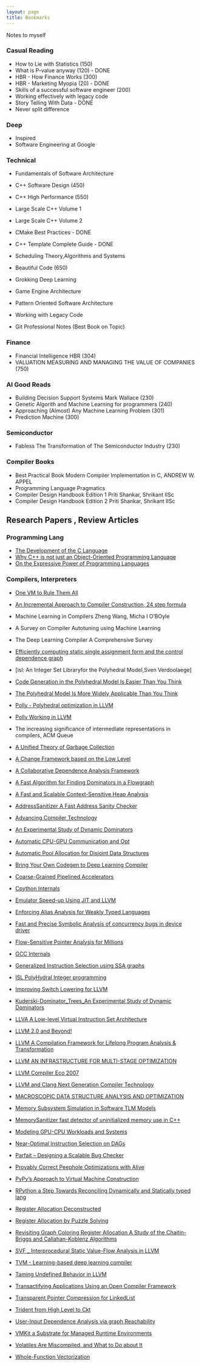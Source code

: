 ```yaml
---
layout: page
title: Bookmarks
---
```


Notes to myself

### Casual Reading
*  How to Lie with Statistics (150) 
*  What is P-value anyway (120)  - DONE
*  HBR - How Finance Works  (300)
*  HBR - Marketing Myopia (20) - DONE
*  Skills of a successful software engineer (200)
*  Working effectively with legacy code
*  Story Telling With Data  - DONE
*  Never split difference


### Deep
*  Inspired 
*  Software Engineering at Google


### Technical 
* Fundamentals of Software Architecture
* C++ Software Design  (450)
* C++ High Performance (550)	
* Large Scale C++ Volume 1 
* Large Scale C++ Volume 2
* CMake Best Practices  - DONE 
* C++ Template Complete Guide   - DONE
* Scheduling Theory,Algorithms and Systems
* Beautiful Code  (650)

* Grokking Deep Learning
* Game Engine Architecture
* Pattern Oriented Software Architecture
* Working with Legacy Code
* Git Professional Notes  (Best Book on Topic)

### Finance 
* Financial Intelligence HBR (304)
* VALUATION MEASURING AND MANAGING THE VALUE OF COMPANIES (750)

### AI Good Reads
* Building Decision Support Systems  Mark Wallace  (230)
* Genetic Algorith and Machine Learning for programmers (240)
* Approaching (Almost) Any Machine Learning Problem (301)
* Prediction Machine  (300) 


### Semiconductor
* Fabless The Transformation of The Semiconductor Industry (230)


### Compiler Books
* Best Practical Book  Modern Compiler Implementation in C, ANDREW W. APPEL
* Programming Language Pragmatics
* Compiler Design Handbook Edition 1 Priti Shankar, Shrikant IISc
* Compiler Design Handbook Edition 2 Priti Shankar, Shrikant IISc

## Research Papers , Review Articles
### Programming Lang
* [The Development of the C Language](https://www.bell-labs.com/usr/dmr/www/chist.pdf)
* [Why C++ is not just an Object-Oriented Programming Language](https://www.stroustrup.com/oopsla.pdf)
* [On the Expressive Power of Programming Languages](https://jgbm.github.io/eecs762f19/papers/felleisen.pdf)

### Compilers, Interpreters

* [One VM to Rule Them All](http://lafo.ssw.uni-linz.ac.at/papers/2013_Onward_OneVMToRuleThemAll.pdf)
* [An Incremental Approach to Compiler Construction, 24 step formula](http://scheme2006.cs.uchicago.edu/11-ghuloum.pdf)
* Machine Learning in Compilers Zheng Wang, Micha l O’BOyle
* A Survey on Compiler Autotuning using Machine Learning
* The Deep Learning Compiler A Comprehensive Survey
* [Efficiently computing static single assignment form and the control dependence graph](https://dl.acm.org/doi/10.1145/115372.115320)

* [isl: An Integer Set Libraryfor the Polyhedral Model,Sven Verdoolaege]
* [Code Generation in the Polyhedral Model Is Easier Than You Think](https://hal.science/hal-00017260/file/bastoul2004code.pdf)
* [The Polyhedral Model Is More Widely Applicable Than You Think](https://web.cs.ucla.edu/~pouchet/doc/cc-article.10.pdf)
* [Polly - Polyhedral optimization in LLVM](https://web.cs.ucla.edu/~pouchet/doc/impact-article.11.pdf)
* [Polly Working in LLVM](https://polly.llvm.org/publications/grosser-diploma-thesis.pdf)
* The increasing significance of intermediate representations in compilers, ACM Queue
* [A Unified Theory of Garbage Collection](https://courses.cs.washington.edu/courses/cse590p/05au/p50-bacon.pdf)

* [A Change Framework based on the Low Level    ]()
* [A Collaborative Dependence Analysis Framework    ]()
* [A Fast Algorithm for Finding Dominators in a Flowgraph    ]()
* [A Fast and Scalable Context-Sensitive Heap Analysis    ]()
* [AddressSanitizer  A Fast Address Sanity Checker    ]()
* [Advancing Compiler Technology    ]()
* [An Experimental Study of Dynamic Dominators    ]()
* [Automatic CPU-GPU Communication and Opt    ]()
* [Automatic Pool Allocation for Disjoint Data Structures    ]()
* [Bring Your Own Codegen to Deep Learning Compiler    ]()
* [Coarse-Grained Pipelined Accelerators    ]()
* [Cpython Internals    ]()
* [Emulator Speed-up Using JIT and LLVM    ]()
* [Enforcing Alias Analysis for Weakly Typed Languages    ]()
* [Fast and Precise Symbolic Analysis of concurrency bugs in device driver    ]()
* [Flow-Sensitive Pointer Analysis for Millions    ]()
* [GCC Internals    ]()
* [Generalized Instruction Selection using SSA graphs    ]()
* [ISL PolyHydral Integer programming    ]()
* [Improving Switch Lowering for LLVM    ]()
* [Kuderski-Dominator_Trees_An Experimental Study of Dynamic Dominators    ]()
* [LLVA A Low-level Virtual Instruction Set Architecture    ]()
* [LLVM 2.0 and Beyond!    ]()
* [LLVM A Compilation Framework for Lifelong Program Analysis & Transformation    ]()
* [LLVM AN INFRASTRUCTURE FOR MULTI-STAGE OPTIMIZATION    ]()
* [LLVM Compiler Eco 2007    ]()
* [LLVM and Clang Next Generation Compiler Technology    ]()
* [MACROSCOPIC DATA STRUCTURE ANALYSIS AND OPTIMIZATION    ]()
* [Memory Subsystem Simulation in Software TLM Models    ]()
* [MemorySanitizer fast detector of uninitialized memory use in C++    ]()
* [Modeling GPU-CPU Workloads and Systems    ]()
* [Near-Optimal Instruction Selection on DAGs    ]()
* [Parfait – Designing a Scalable Bug Checker    ]()
* [Provably Correct Peephole Optimizations with Alive    ]()
* [PyPy’s Approach to Virtual Machine Construction    ]()
* [RPython a Step Towards Reconciling Dynamically and Statically typed lang    ]()
* [Register Allocation Deconstructed    ]()
* [Register Allocation by Puzzle Solving    ]()
* [Revisiting Graph Coloring Register Allocation A Study of the Chaitin-Briggs and Callahan-Koblenz Algorithms    ]()
* [SVF _ Interprocedural Static Value-Flow Analysis in LLVM    ]()
* [TVM - Learning-based deep learning compiler    ]()
* [Taming Undefined Behavior in LLVM    ]()
* [Transactifying Applications Using an Open Compiler Framework    ]()
* [Transparent Pointer Compression for LinkedList    ]()
* [Trident  from High Level to Ckt    ]()
* [User-Input Dependence Analysis via graph Reachability    ]()
* [VMKit a Substrate for Managed Runtime Environments    ]()
* [Volatiles Are Miscompiled, and What to Do about It    ]()
* [Whole-Function Vectorization    ]()
